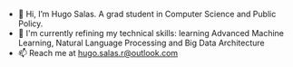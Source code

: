 - 👋 Hi, I’m Hugo Salas. A grad student in Computer Science and Public Policy.
- 🌱 I'm currently refining my technical skills: learning Advanced Machine Learning, Natural Language Processing and Big Data Architecture
- 📫 Reach me at hugo.salas.r@outlook.com

<!---
hugosalasr7/hugosalasr7 is a ✨ special ✨ repository because its `README.md` (this file) appears on your GitHub profile.
You can click the Preview link to take a look at your changes.
--->
